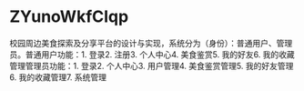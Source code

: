# ZYunoWkfCIqp
校园周边美食探索及分享平台的设计与实现，系统分为（身份）：普通用户、管理员。普通用户功能：1. 登录2. 注册3. 个人中心4. 美食鉴赏5. 我的好友6. 我的收藏管理管理员功能：1. 登录2. 个人中心3. 用户管理4. 美食鉴赏管理5. 我的好友管理6. 我的收藏管理7. 系统管理 
